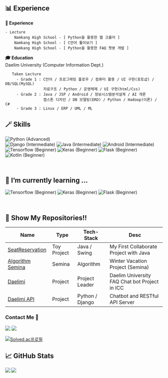 ## 📊 Experience
   **🔭 Experience**  
   ```
   - Lecture
       Namkang High School - [ Python을 활용한 웹 크롤러 ]
       Namkang High School - [ C언어 톺아보기 ]
       Namkang High School - [ Python을 활용한 FAQ 챗봇 개발 ]
   ```
   **🎓 Education**  
   Daelim University (Computer Information Dept.)
   ```
      Taken Lecture
        - Grade 1 : C언어 / 프로그래밍 플로우 / 컴퓨터 활용 / UI 구현(포토샵) / DB/SQL(MySQL)
                    자료구조 / Python / 운영체제 / UI 구현(html/Css)
        - Grade 2 : Java / JSP / Android / 정보시스템분석설계 / AI 개론
                    캡스톤 디자인 / DB 모델링(ERD) / Python / Hadoop(이론) / C#
        - Grade 3 : Linux / ERP / UML / ML
   ```
## 🪄 Skills
   ![Python (Advanced)](https://img.shields.io/badge/python-Advanced-gold?style=for-the-badge&logo=python)  
   ![Django (Intermediate)](https://img.shields.io/badge/Django-intermediate-silver?style=for-the-badge&logo=Django)
   ![Java (Intermediate)](https://img.shields.io/badge/Java-intermediate-silver?style=for-the-badge&logo=java)
   ![Android (Intermediate)](https://img.shields.io/badge/Android-intermediate-silver?style=for-the-badge&logo=Android)  
   ![Tensorflow (Beginner)](https://img.shields.io/badge/Tensorflow-Beginner-green?style=for-the-badge&logo=Tensorflow)
   ![Keras (Beginner)](https://img.shields.io/badge/Keras-Beginner-green?style=for-the-badge&logo=Keras)
   ![Flask (Beginner)](https://img.shields.io/badge/Flask-Beginner-green?style=for-the-badge&logo=Flask)
   ![Kotlin (Beginner)](https://img.shields.io/badge/Kotlin-Beginner-green?style=for-the-badge&logo=Kotlin)
   
   <br />
   
## 🌱 I’m currently learning ...
![Tensorflow (Beginner)](https://img.shields.io/badge/Tensorflow-Beginner-green?style=for-the-badge&logo=Tensorflow)
![Keras (Beginner)](https://img.shields.io/badge/Keras-Beginner-green?style=for-the-badge&logo=Keras)
![Flask (Beginner)](https://img.shields.io/badge/Flask-Beginner-green?style=for-the-badge&logo=Flask)

   <br />
   
## 🙋 Show My Repositories!!
|Name|Type|Tech-Stack|Desc|
|---|---|---|---|
|[SeatReservation](https://github.com/Hod0ri/SeatReservation)|Toy Project|Java / Swing|My First Collaborate Project with Java|
|[Algorithm Semina](https://github.com/Hod0ri/Algorithm_Semina)|Semina|Algorithm|Winter Vacation Project (Semina)|
|[Daelimi](https://github.com/DaelimICC/Daelimi)|Project|Project Leader|Daelim University FAQ Chat bot Project in ICC|
|[Daelimi API](https://github.com/DaelimICC/Daelimi_API)|Project|Python / Django|Chatbot and RESTful API Server|

### Contact Me 👋
<img src="https://img.shields.io/badge/Discord-5865F2?style=flat-square&logo=Discord&logoColor=white"/></a>
<a href="https://open.kakao.com/o/srQJ5hEd"><img src="https://img.shields.io/badge/Kakao_Talk-FFCD00?style=flat-square&logo=KakaoTalk&logoColor=brown&link=https://open.kakao.com/o/srQJ5hEd"/></a>

[![Solved.ac프로필](http://mazassumnida.wtf/api/v2/generate_badge?boj=jhd0238)](https://solved.ac/jhd0238)  

## 📈 GitHub Stats
<img align="left" src="https://github-readme-stats.vercel.app/api?username=Hod0ri&&layout=compact&count_private=true&show_icons=true&hide_border=true&card_width=200&include_all_commits=true&bg_color=0D1117&title_color=AEF71D&text_color=AEF71D&icon_color=FFFFFF"/>
<img align="left" src="https://github-readme-stats.vercel.app/api/top-langs/?username=Hod0ri&layout=compact&hide_border=true&card_width=200&bg_color=0D1117&title_color=FFFFFF&text_color=FFFFFF&icon_color=FFFFFF"/>
